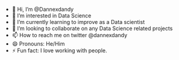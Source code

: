 - 👋 Hi, I’m @Dannexdandy
- 👀 I’m interested in Data Science
- 🌱 I’m currently learning to improve as a Data scientist
- 💞️ I’m looking to collaborate on any Data Science related projects
- 📫 How to reach me on twitter @dannexdandy
- 😄 Pronouns: He/Him
- ⚡ Fun fact: I love working with people.

<!---
Dannexdandy/Dannexdandy is a ✨ special ✨ repository because its `README.md` (this file) appears on your GitHub profile.
You can click the Preview link to take a look at your changes.
--->
